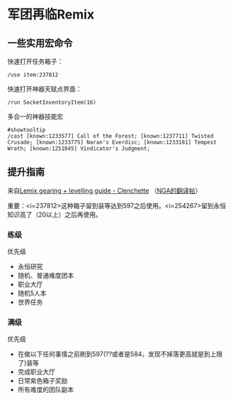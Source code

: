 # 军团再临Remix

## 一些实用宏命令

快速打开任务箱子：

```
/use item:237812
```

快速打开神器天赋点界面：

```
/run SocketInventoryItem(16)
```

多合一的神器技能宏

```
#showtooltip
/cast [known:1233577] Call of the Forest; [known:1237711] Twisted Crusade; [known:1233775] Naran's Everdisc; [known:1233181] Tempest Wrath; [known:1251045] Vindicator's Judgment;
```

## 提升指南

来自[Lemix gearing + levelling guide - Clenchette](https://www.reddit.com/r/wow/comments/1o3iccl/lemix_gearing_levelling_guide_clenchette/) （[NGA的翻译帖](https://bbs.nga.cn/read.php?tid=45320841)）

重要：<i=237812>这种箱子留到装等达到597之后使用。<i=254267>留到永恒知识高了（20以上）之后再使用。

### 练级

优先级

- 永恒研究
- 随机、普通难度团本
- 职业大厅
- 随机5人本
- 世界任务


### 满级

优先级

- 在做以下任何事情之前刷到597(??或者是584，发现不掉落更高就是到上限了)装等
- 完成职业大厅
- 日常紫色箱子奖励
- 所有难度的团队副本

